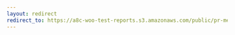 ```yaml
---
layout: redirect
redirect_to: https://a8c-woo-test-reports.s3.amazonaws.com/public/pr-merge/42974/api/index.html
---
```

